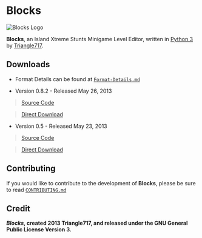 Blocks
======

![Blocks Logo](https://raw.github.com/le717/Blocks/master/Media/Blocks.png)

**Blocks**, an Island Xtreme Stunts Minigame Level Editor, written in [Python 3](http://www.python.org)
by [Triangle717](http://triangle717.wordpress.com).

Downloads
---------
 
* Format Details can be found at [`Format-Details.md`](Documentation/Format-Details.md)

* Version 0.8.2 - Released May 26, 2013 

> [Source Code](https://github.com/le717/Blocks/tree/0.8.2)

> [Direct Download](https://github.com/le717/Blocks/archive/0.8.2.zip)

* Version 0.5 - Released May 23, 2013 

> [Source Code](https://github.com/le717/Blocks/tree/0.5)

> [Direct Download](https://github.com/le717/Blocks/archive/0.5.zip)

Contributing
------------

If you would like to contribute to the development of **Blocks**, please be sure to read [`CONTRIBUTING.md`](Documentation/CONTRIBUTING.md)

Credit
------
***Blocks*, created 2013 Triangle717, and released under the GNU General Public License Version 3.**